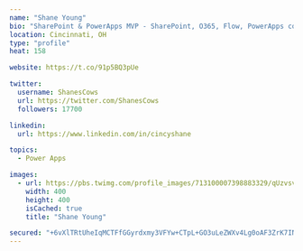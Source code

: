 ```yaml
---
name: "Shane Young"
bio: "SharePoint & PowerApps MVP - SharePoint, O365, Flow, PowerApps consulting? @PowerApps911 | Pure Snark? You found it."
location: Cincinnati, OH
type: "profile"
heat: 158

website: https://t.co/91p5BQ3pUe

twitter:
  username: ShanesCows
  url: https://twitter.com/ShanesCows
  followers: 17700

linkedin:
  url: https://www.linkedin.com/in/cincyshane

topics:
  - Power Apps

images:
  - url: https://pbs.twimg.com/profile_images/713100007398883329/qUzvsvQ3_400x400.jpg
    width: 400
    height: 400
    isCached: true
    title: "Shane Young"

secured: "+6vXlTRtUheIqMCTFfGGyrdxmy3VFYw+CTpL+GO3uLeZWXv4Lg0oAF3ZrK7INgKJoZHlkJJ/kZOSbswTRcBIwF0YtPauq0+1GYoOwaUvb+wTLrFPNUrdqS8QMfts4MK/Hriqaf1zeVuiiTXg7lzgFkqbulUbjUQ1rahtHiNK6Zpy1piWL6Ie52p6kz23D5LzY6WHQlCPyrTz2jOehiADAjPEtWjLNx3O03yO5ajciS0plCfIILxe6b7nYH1y1tkL/S2i9dMTVDCMGej2jQWhaNSzHnokKFeUgSpULXZfxO1H98nNVathmEaR3uw2RMLtOSO2kQ/b6Rg/PoCq9+uNjUQ6GHOLAh1jblGuB74SDf4pvyCRJeKonmViM+pXIPed2bB8qRb7ZtSJYgno6SCPP83taStbBACS26yNT7hHQmg=;wH2qGe4zEATs4HjgxTFMgg=="
---
```



